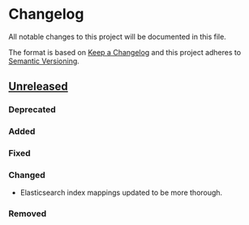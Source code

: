 # Changelog

All notable changes to this project will be documented in this file.

The format is based on [Keep a Changelog](http://keepachangelog.com/en/1.0.0/)
and this project adheres to [Semantic Versioning](http://semver.org/spec/v2.0.0.html).

## [Unreleased]

### Deprecated

### Added

### Fixed

### Changed

- Elasticsearch index mappings updated to be more thorough.

### Removed

[Unreleased]: <https://github.com/stac-utils/stac-fastapi-elasticsearch/tree/main>

